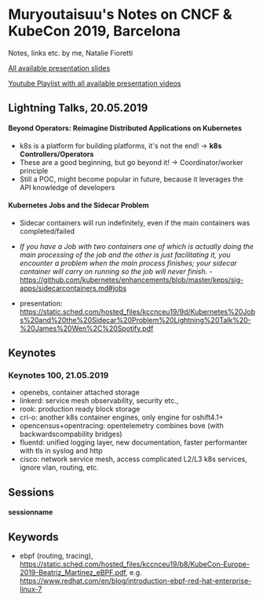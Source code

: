 # Muryoutaisuu's Notes on CNCF & KubeCon 2019, Barcelona

Notes, links etc. by me, Natalie Fioretti

[All available presentation slides](https://kccnceu19.sched.com/list/descriptions/)

[Youtube Playlist with all available presentation videos](https://www.youtube.com/playlist?list=PLj6h78yzYM2PpmMAnvpvsnR4c27wJePh3)
## Lightning Talks, 20.05.2019

#### Beyond Operators: Reimagine Distributed Applications on Kubernetes

- k8s is a platform for building platforms, it's not the end! -> **k8s Controllers/Operators**
- These are a good beginning, but go beyond it! -> Coordinator/worker principle
- Still a POC, might become popular in future, because it leverages the API knowledge of developers

#### Kubernetes Jobs and the Sidecar Problem

- Sidecar containers will run indefinitely, even if the main containers was completed/failed
- *If you have a Job with two containers one of which is actually doing the main processing of the job and the other is just facilitating it, you encounter a problem when the main process finishes; your sidecar container will carry on running so the job will never finish.* - https://github.com/kubernetes/enhancements/blob/master/keps/sig-apps/sidecarcontainers.md#jobs

- presentation: https://static.sched.com/hosted_files/kccnceu19/9d/Kubernetes%20Jobs%20and%20the%20Sidecar%20Problem%20Lightning%20Talk%20-%20James%20Wen%2C%20Spotify.pdf
## Keynotes

### Keynotes 100, 21.05.2019

- openebs, container attached storage
- linkerd: service mesh observability, security etc.,
- rook: production ready block storage
- cri-o: another k8s container engines, only engine for oshift4.1+
- opencensus+opentracing: opentelemetry combines bove (with backwardscompability bridges)
- fluentd: unified logging layer, new documentation, faster performanter with tls in syslog and http
- cisco: network service mesh, access complicated L2/L3 k8s services, ignore vlan, routing, etc.
## Sessions

#### sessionname
## Keywords

- ebpf (routing, tracing), https://static.sched.com/hosted_files/kccnceu19/b8/KubeCon-Europe-2019-Beatriz_Martinez_eBPF.pdf, e.g. https://www.redhat.com/en/blog/introduction-ebpf-red-hat-enterprise-linux-7
